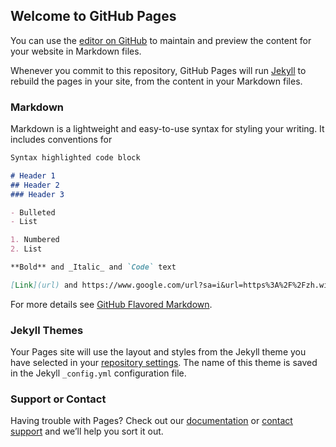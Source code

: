 ## Welcome to GitHub Pages

You can use the [editor on GitHub](https://github.com/luulu520/test/edit/main/README.md) to maintain and preview the content for your website in Markdown files.

Whenever you commit to this repository, GitHub Pages will run [Jekyll](https://jekyllrb.com/) to rebuild the pages in your site, from the content in your Markdown files.

### Markdown

Markdown is a lightweight and easy-to-use syntax for styling your writing. It includes conventions for

```markdown
Syntax highlighted code block

# Header 1
## Header 2
### Header 3

- Bulleted
- List

1. Numbered
2. List

**Bold** and _Italic_ and `Code` text

[Link](url) and https://www.google.com/url?sa=i&url=https%3A%2F%2Fzh.wikipedia.org%2Fwiki%2F%25E9%2599%25B3%25E6%25B0%25B4%25E6%2589%2581&psig=AOvVaw3lTdcgV8BicjQQ0v036cBE&ust=1633180342362000&source=images&cd=vfe&ved=0CAsQjRxqFwoTCJCmt4OlqfMCFQAAAAAdAAAAABAD
```

For more details see [GitHub Flavored Markdown](https://guides.github.com/features/mastering-markdown/).

### Jekyll Themes

Your Pages site will use the layout and styles from the Jekyll theme you have selected in your [repository settings](https://github.com/luulu520/test/settings/pages). The name of this theme is saved in the Jekyll `_config.yml` configuration file.

### Support or Contact

Having trouble with Pages? Check out our [documentation](https://docs.github.com/categories/github-pages-basics/) or [contact support](https://support.github.com/contact) and we’ll help you sort it out.
